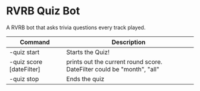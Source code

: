 # RVRB Quiz Bot

A RVRB bot that asks trivia questions every track played.

| Command                  | Description                                                            |
| ------------------------ | ---------------------------------------------------------------------- |
| -quiz start              | Starts the Quiz!                                                       |
| -quiz score [dateFilter] | prints out the current round score. DateFilter could be "month", "all" |
| -quiz stop               | Ends the quiz                                                          |
